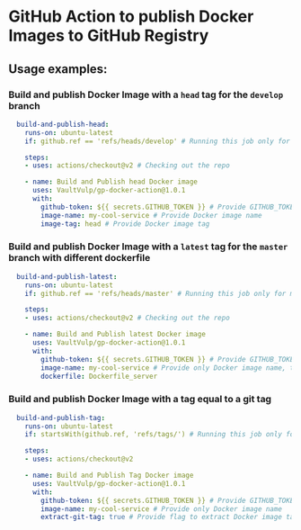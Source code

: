 # GitHub Action to publish Docker Images to GitHub Registry

## Usage examples:

### Build and publish Docker Image with a `head` tag for the `develop` branch 

```yaml
  build-and-publish-head:
    runs-on: ubuntu-latest
    if: github.ref == 'refs/heads/develop' # Running this job only for develop branch

    steps:
    - uses: actions/checkout@v2 # Checking out the repo

    - name: Build and Publish head Docker image
      uses: VaultVulp/gp-docker-action@1.0.1
      with:
        github-token: ${{ secrets.GITHUB_TOKEN }} # Provide GITHUB_TOKEN to login into the GitHub Packages
        image-name: my-cool-service # Provide Docker image name
        image-tag: head # Provide Docker image tag
```

### Build and publish Docker Image with a `latest` tag for the `master` branch with different dockerfile

```yaml
  build-and-publish-latest:
    runs-on: ubuntu-latest
    if: github.ref == 'refs/heads/master' # Running this job only for master branch

    steps:
    - uses: actions/checkout@v2 # Checking out the repo

    - name: Build and Publish latest Docker image
      uses: VaultVulp/gp-docker-action@1.0.1
      with:
        github-token: ${{ secrets.GITHUB_TOKEN }} # Provide GITHUB_TOKEN to login into the GitHub Packages
        image-name: my-cool-service # Provide only Docker image name, tag will be automatically set to latest
        dockerfile: Dockerfile_server
```

### Build and publish Docker Image with a tag equal to a git tag

```yaml
  build-and-publish-tag:
    runs-on: ubuntu-latest
    if: startsWith(github.ref, 'refs/tags/') # Running this job only for tags

    steps:
    - uses: actions/checkout@v2

    - name: Build and Publish Tag Docker image
      uses: VaultVulp/gp-docker-action@1.0.1
      with:
        github-token: ${{ secrets.GITHUB_TOKEN }} # Provide GITHUB_TOKEN to login into the GitHub Packages
        image-name: my-cool-service # Provide only Docker image name
        extract-git-tag: true # Provide flag to extract Docker image tag from git reference
```
